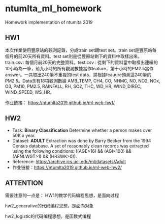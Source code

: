 # ntumlta_ml_homework
Homework implementation of ntumlta 2019
## HW1

本次作業使用豐原站的觀測記錄，分成train set跟test set。train set是豐原站每個月的前20天所有資料。test set則是從豐原站剩下的資料中取樣出來。train.csv: 每個月前20天的完整資料。test.csv : 從剩下的資料當中取樣出連續的10小時為一筆，前九小時的所有觀測數據當作feature，第十小時的PM2.5當作answer。一共取出240筆不重複的test data，請根據feauure預測這240筆的PM2.5。Data含有18項觀測數據 AMB_TEMP, CH4, CO, NHMC, NO, NO2, NOx, O3, PM10, PM2.5, RAINFALL, RH, SO2, THC, WD_HR, WIND_DIREC, WIND_SPEED, WS_HR。 

作业链接： https://ntumlta2019.github.io/ml-web-hw1/


## HW2
- Task: **Binary Classification**
  Determine whether a person makes over 50K a year.
- Dataset: **ADULT**
  Extraction was done by Barry Becker from the 1994 Census database. A set of reasonably clean records was extracted using the following conditions: ((AGE>16) && (AGI>100) && (AFNLWGT>1) && (HRSWK>0)).
- Reference: https://archive.ics.uci.edu/ml/datasets/Adult
- 作业链接：https://ntumlta2019.github.io/ml-web-hw2/



## ATTENTION

需要注意的一点是：
HW1的教学代码编程思想，是面向过程

hw2_generative的代码编程思想，是面向对象

hw2_logistic的代码编程思想，是函数式编程